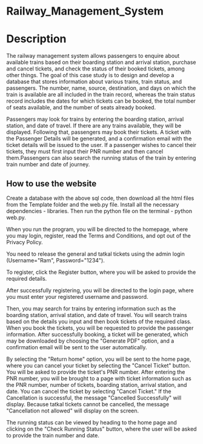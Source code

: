 # Railway_Management_System
# Description
The railway management system allows passengers to enquire about available trains based on their boarding station and arrival station, purchase and cancel tickets, and check the status of their booked tickets, among other things. The goal of this case study is to design and develop a database that stores information about various trains, train status, and passengers. The number, name, source, destination, and days on which the train is available are all included in the train record, whereas the train status record includes the dates for which tickets can be booked, the total number of seats available, and the number of seats already booked.

Passengers may look for trains by entering the boarding station, arrival station, and date of travel. If there are any trains available, they will be displayed. Following that, passengers may book their tickets. A ticket with the Passenger Details will be generated, and a confirmation email with the ticket details will be issued to the user. If a passenger wishes to cancel their tickets, they must first input their PNR number and then cancel them.Passengers can also search the running status of the train by entering train number and date of journey.

## How to use the website
Create a database with the above sql code, then download all the html files from the Template folder and the web.py file. Install all the necessary dependencies - libraries. Then run the python file on the terminal - python web.py.

When you run the program, you will be directed to the homepage, where you may login, register, read the Terms and Conditions, and opt out of the Privacy Policy.

You need to release the general and tatkal tickets using the admin login (Username="Ram", Password="1234").

To register, click the Register button, where you will be asked to provide the required details.

After successfully registering, you will be directed to the login page, where you must enter your registered username and password.

Then, you may search for trains by entering information such as the boarding station, arrival station, and date of travel. You will search trains based on the details you input and then book tickets of the required class. When you book the tickets, you will be requested to provide the passenger information. After successfully booking, a ticket will be generated, which may be downloaded by choosing the "Generate PDF" option, and a confirmation email will be sent to the user automatically.

By selecting the "Return home" option, you will be sent to the home page, where you can cancel your ticket by selecting the "Cancel Ticket" button. You will be asked to provide the ticket's PNR number. After entering the PNR number, you will be brought to a page with ticket information such as the PNR number, number of tickets, boarding station, arrival station, and date. You can cancel the ticket by selecting "Cancel Ticket." If the Cancellation is successful, the message "Cancelled Successfully" will display. Because tatkal tickets cannot be cancelled, the message "Cancellation not allowed" will display on the screen.

The running status can be viewed by heading to the home page and clicking on the "Check Running Status" button, where the user will be asked to provide the train number and date.
